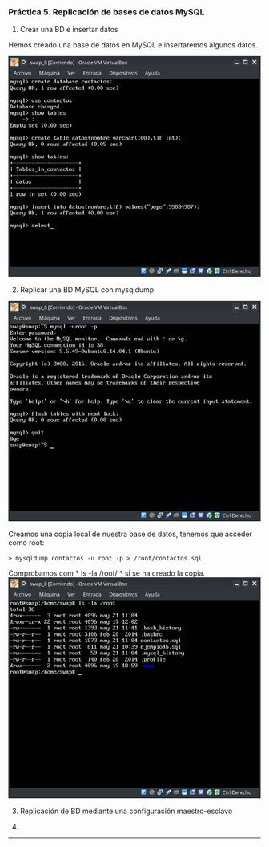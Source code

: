 ### Práctica 5. Replicación de bases de datos MySQL ###

1. Crear una BD e insertar datos

  Hemos creado una base de datos en MySQL e insertaremos algunos datos.

  ![Crear 1](tab1.png "crear_1")

2. Replicar una BD MySQL con mysqldump

  ![BLOQUEO BD](block_act.png "bloqueo_bd")

  Creamos una copia local de nuestra base de datos, tenemos que acceder como root:
  ~~~
  > mysqldump contactos -u root -p > /root/contactos.sql
  ~~~
  Comprobamos com * ls -la /root/ * si se ha creado la copia.
  ![LS ROOT](_ls_root.png "ls_root")


3. Replicación de BD mediante una configuración maestro-esclavo


4.
***
